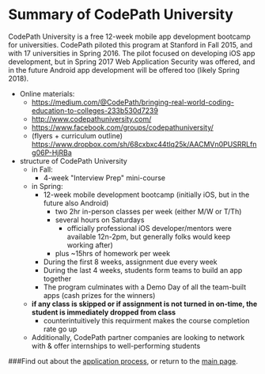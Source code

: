 # Summary of CodePath University
CodePath University is a free 12-week mobile app development bootcamp for universities. CodePath piloted this program at Stanford in Fall 2015, and with 17 universities in Spring 2016. The pilot focused on developing iOS app development, but in Spring 2017 Web Application Security was offered, and in the future Android app development will be offered too (likely Spring 2018).

- Online materials:
  - https://medium.com/@CodePath/bringing-real-world-coding-education-to-colleges-233b530d7239 
  - http://www.codepathuniversity.com/ 
  - https://www.facebook.com/groups/codepathuniversity/
  - (flyers + curriculum outline) https://www.dropbox.com/sh/68cxbxc44tlq25k/AACMVn0PUSRRLfng06P-HjRBa
- structure of CodePath University
  - in Fall: 
    - 4-week "Interview Prep" mini-course
  - in Spring: 
    - 12-week mobile development bootcamp (initially iOS, but in the future also Android)
      - two 2hr in-person classes per week (either M/W or T/Th)
      - several hours on Saturdays 
        - officially professional iOS developer/mentors were available 12n-2pm, but generally folks would keep working after)
      - plus ~15hrs of homework per week
    - During the first 8 weeks, assignment due every week
    - During the last 4 weeks, students form teams to build an app together
    - The program culminates with a Demo Day of all the team-built apps (cash prizes for the winners)
  - **__if any class is skipped or if assignment is not turned in on-time, the student is immediately dropped from  class__**
    - counterintuitively this requirment makes the course completion rate go up
  - Additionally, CodePath partner companies are looking to network with & offer internships to well-performing students

###Find out about the [application process](./application.md), or return to the [main page](./README.md).
